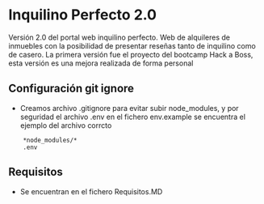# Inquilino Perfecto 2.0

Versión 2.0 del portal web inquilino perfecto.
Web de alquileres de inmuebles con la posibilidad de presentar reseñas tanto de inquilino como de casero.
La primera versión fue el proyecto del bootcamp Hack  a Boss, esta versión es una mejora realizada de forma personal

## Configuración git ignore

* Creamos archivo .gitignore para evitar subir node_modules, y por seguridad el archivo .env en el fichero env.example se encuentra el ejemplo del archivo corrcto
```
    *node_modules/*
    .env
```

## Requisitos
- Se encuentran en el fichero Requisitos.MD




